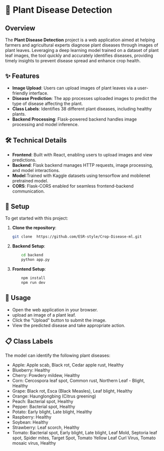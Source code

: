 # 🌿 Plant Disease Detection

## Overview

The **Plant Disease Detection** project is a web application aimed at helping farmers and agricultural experts diagnose plant diseases through images of plant leaves. Leveraging a deep learning model trained on a dataset of plant leaf images, the tool quickly and accurately identifies diseases, providing timely insights to prevent disease spread and enhance crop health.

## ✨ Features

- **Image Upload**: Users can upload images of plant leaves via a user-friendly interface.
- **Disease Prediction**: The app processes uploaded images to predict the type of disease affecting the plant.
- **Class Labels**: Identifies 38 different plant diseases, including healthy plants.
- **Backend Processing**: Flask-powered backend handles image processing and model inference.

## 🛠️ Technical Details

- **Frontend**: Built with React, enabling users to upload images and view predictions.
- **Backend**: Flask backend manages HTTP requests, image processing, and model interactions.
- **Model**:Trained with Kaggle datasets using tensorflow and mobilenet pretrained model.
- **CORS**: Flask-CORS enabled for seamless frontend-backend communication.

## 🔧 Setup

To get started with this project:

1. **Clone the repository**:
    ```bash
    git clone  https://github.com/ESR-style/Crop-Disease-ml.git
    ```
   

2. **Backend Setup**:
    ```bash
        cd backend
        python app.py
    ```
3. **Frontend Setup**:
    ```bash
        npm install
        npm run dev
    ```

## 🚀 Usage
- Open the web application in your browser.
- upload an image of a plant leaf.
- Click the "Upload" button to submit the image.
- View the predicted disease and take appropriate action.

## 📋 Class Labels
The model can identify the following plant diseases:
- Apple: Apple scab, Black rot, Cedar apple rust, Healthy
- Blueberry: Healthy
- Cherry: Powdery mildew, Healthy
- Corn: Cercospora leaf spot, Common rust, Northern Leaf - Blight, Healthy
- Grape: Black rot, Esca (Black Measles), Leaf blight, Healthy
- Orange: Haunglongbing (Citrus greening)
- Peach: Bacterial spot, Healthy
- Pepper: Bacterial spot, Healthy
- Potato: Early blight, Late blight, Healthy
- Raspberry: Healthy
- Soybean: Healthy
- Strawberry: Leaf scorch, Healthy
- Tomato: Bacterial spot, Early blight, Late blight, Leaf Mold, Septoria leaf spot, Spider mites, Target Spot, Tomato Yellow Leaf Curl Virus, Tomato mosaic virus, Healthy